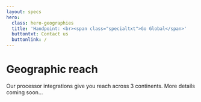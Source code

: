 ```yaml
---
layout: specs
hero: 
  class: hero-geographies
  title: 'Handpoint: <br><span class="specialtxt">Go Global</span>'
  buttontxt: Contact us
  buttonlink: /
---
```


<div class="section section-internal">
	<div class="container">
		<div class="row">
			<div class="col-md-8 col-md-offset-2 col-sm-10 col-sm-offset-1 section-internal-intro">	
				<h1>Geographic reach</h1>	
				<p>Our processor integrations give you reach across 3 continents. More details coming soon...</p>
			</div>
		</div>	
		<div class="row">
			<div class="col-md-10 col-md-offset-1 col-sm-10 col-sm-offset-1">
			  <img src="https://handpoint.imgix.net/Website%20refresh%20photos/graphics/geographies_pic.png" class="img-responsive" alt=""/> 
			</div>
		</div>
	</div>
</div>